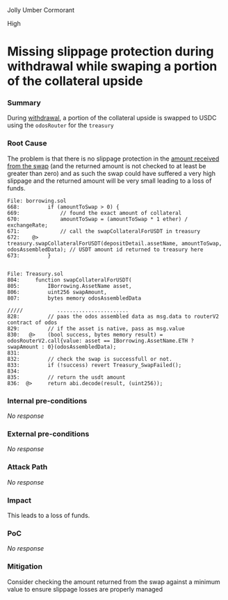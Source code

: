 Jolly Umber Cormorant

High

# Missing slippage protection during withdrawal while swaping a portion of the collateral upside

### Summary

During [withdrawal](https://github.com/sherlock-audit/2024-11-autonomint/blob/main/Blockchain/Blockchian/contracts/Core_logic/borrowing.sol#L672), a portion of the collateral upside is swapped to USDC using the `odosRouter` for the `treasury`


### Root Cause

The problem is that there is no slippage protection in the [amount received from the swap](https://github.com/sherlock-audit/2024-11-autonomint/blob/main/Blockchain/Blockchian/contracts/Core_logic/Treasury.sol#L830-L836) (and the returned amount is not checked to at least be greater than zero) and as such the swap could have suffered a very high slippage and the returned amount will be very small leading to a loss of funds.

```solidity
File: borrowing.sol
668:         if (amountToSwap > 0) {
669:             // found the exact amount of collateral
670:             amountToSwap = (amountToSwap * 1 ether) / exchangeRate;
671:             // call the swapCollateralForUSDT in treasury
672:    @>       treasury.swapCollateralForUSDT(depositDetail.assetName, amountToSwap, odosAssembledData); // USDT amount id returned to treasury here
673:         }


File: Treasury.sol
804:     function swapCollateralForUSDT(
805:         IBorrowing.AssetName asset,
806:         uint256 swapAmount,
807:         bytes memory odosAssembledData

/////           .......................
828:         // paas the odos assembled data as msg.data to routerV2 contract of odos
829:         // if the asset is native, pass as msg.value
830:   @>    (bool success, bytes memory result) = odosRouterV2.call{value: asset == IBorrowing.AssetName.ETH ? swapAmount : 0}(odosAssembledData);
831: 
832:         // check the swap is successfull or not.
833:         if (!success) revert Treasury_SwapFailed();
834: 
835:         // return the usdt amount
836:  @>     return abi.decode(result, (uint256));
```

### Internal pre-conditions

_No response_

### External pre-conditions

_No response_

### Attack Path

_No response_

### Impact

This leads to a loss of funds.

### PoC

_No response_

### Mitigation

Consider checking the amount returned from the swap against a minimum value to ensure slippage losses are properly managed